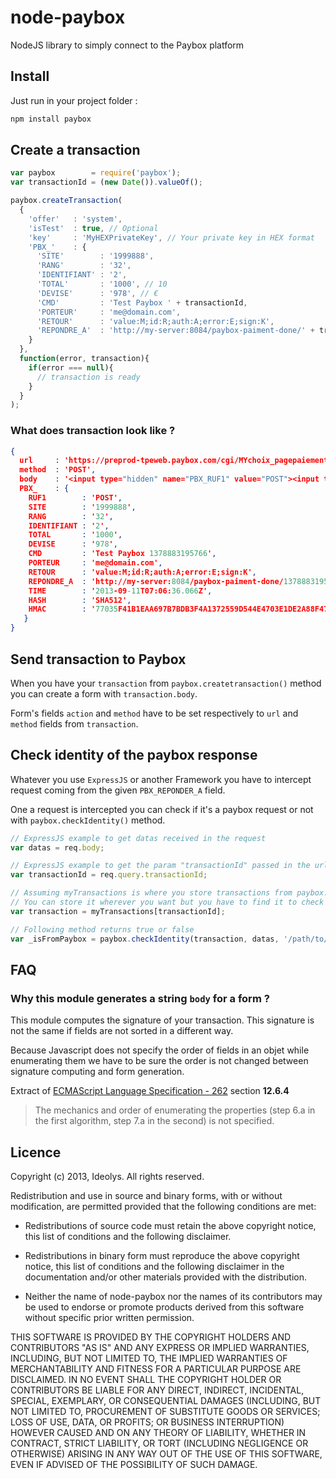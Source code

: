 node-paybox
===========

NodeJS library to simply connect to the Paybox platform

Install
-------

Just run in your project folder :

```bash
npm install paybox
```

Create a transaction
--------------------

```javascript
var paybox        = require('paybox');
var transactionId = (new Date()).valueOf();

paybox.createTransaction(
  {
    'offer'   : 'system',
    'isTest'  : true, // Optional
    'key'     : 'MyHEXPrivateKey', // Your private key in HEX format
    'PBX_'    : {
      'SITE'        : '1999888',
      'RANG'        : '32',
      'IDENTIFIANT' : '2',
      'TOTAL'       : '1000', // 10
      'DEVISE'      : '978', // €
      'CMD'         : 'Test Paybox ' + transactionId,
      'PORTEUR'     : 'me@domain.com',
      'RETOUR'      : 'value:M;id:R;auth:A;error:E;sign:K',
      'REPONDRE_A'  : 'http://my-server:8084/paybox-paiment-done/' + transactionId // Optional
    }
  },
  function(error, transaction){
    if(error === null){
      // transaction is ready
    }
  }
);
```

### What does transaction look like ?

```json
{
  url     : 'https://preprod-tpeweb.paybox.com/cgi/MYchoix_pagepaiement.cgi',
  method  : 'POST',
  body    : '<input type="hidden" name="PBX_RUF1" value="POST"><input type="hidden" name="PBX_SITE" value="1999888"><input type="hidden" name="PBX_RANG" value="32"><input type="hidden" name="PBX_IDENTIFIANT" value="2"><input type="hidden" name="PBX_TOTAL" value="1000"><input type="hidden" name="PBX_DEVISE" value="978"><input type="hidden" name="PBX_CMD" value="Test Paybox 1378883195766"><input type="hidden" name="PBX_PORTEUR" value="me@domain.com"><input type="hidden" name="PBX_RETOUR" value="value:M;id:R;auth:A;error:E;sign:K"><input type="hidden" name="PBX_REPONDRE_A" value="http://my-server:8084/paybox-paiment-done/1378883195766"><input type="hidden" name="PBX_TIME" value="2013-09-11T07:06:36.066Z"><input type="hidden" name="PBX_HASH" value="SHA512"><input type="hidden" name="PBX_HMAC" value="77035F41B1EAA697B7BDB3F4A1372559D544E4703E1DE2A88F47FE34AD111CFC13039922E0FC06E02AF6A03ACC61F73A52CB5EFEA57BF927BAC94934816292DD">',
  PBX_    : {
    RUF1        : 'POST',
    SITE        : '1999888',
    RANG        : '32',
    IDENTIFIANT : '2',
    TOTAL       : '1000',
    DEVISE      : '978',
    CMD         : 'Test Paybox 1378883195766',
    PORTEUR     : 'me@domain.com',
    RETOUR      : 'value:M;id:R;auth:A;error:E;sign:K',
    REPONDRE_A  : 'http://my-server:8084/paybox-paiment-done/1378883195766',
    TIME        : '2013-09-11T07:06:36.066Z',
    HASH        : 'SHA512',
    HMAC        : '77035F41B1EAA697B7BDB3F4A1372559D544E4703E1DE2A88F47FE34AD111CFC13039922E0FC06E02AF6A03ACC61F73A52CB5EFEA57BF927BAC94934816292DD'
   }
}

```

Send transaction to Paybox
--------------------------

When you have your `transaction` from `paybox.createtransaction()` method you can create a form with `transaction.body`.

Form's fields `action` and `method` have to be set respectively to `url` and `method` fields from `transaction`.

Check identity of the paybox response
-------------------------------------

Whatever you use `ExpressJS` or another Framework you have to intercept request coming from the given `PBX_REPONDER_A` field.

One a request is intercepted you can check if it's a paybox request or not with `paybox.checkIdentity()` method.

```javascript
// ExpressJS example to get datas received in the request
var datas = req.body;

// ExpressJS example to get the param "transactionId" passed in the url
var transactionId = req.query.transactionId;

// Assuming myTransactions is where you store transactions from paybox.createTransaction() method
// You can store it wherever you want but you have to find it to check identity
var transaction = myTransactions[transactionId];

// Following method returns true or false
var _isFromPaybox = paybox.checkIdentity(transaction, datas, '/path/to/pubkey/of/paybox.pem');
```

FAQ
---

### Why this module generates a string `body` for a form ?

This module computes the signature of your transaction. This signature is not the same if fields are not sorted in a different way.

Because Javascript does not specify the order of fields in an objet while enumerating them we have to be sure the order is not changed between signature computing and form generation.

Extract of [ECMAScript Language Specification - 262](http://www.ecma-international.org/publications/files/ECMA-ST/Ecma-262.pdf) section __12.6.4__
>The mechanics and order of enumerating the properties (step 6.a in the first algorithm, step 7.a in the second) is not specified.


Licence
-------

Copyright (c) 2013, Ideolys.
All rights reserved.

Redistribution and use in source and binary forms, with or without
modification, are permitted provided that the following conditions are met:

  - Redistributions of source code must retain the above copyright notice,
    this list of conditions and the following disclaimer.

  - Redistributions in binary form must reproduce the above copyright notice,
    this list of conditions and the following disclaimer in the documentation
    and/or other materials provided with the distribution.

  - Neither the name of node-paybox nor the names of its contributors
    may be used to endorse or promote products derived from this software
    without specific prior written permission.

THIS SOFTWARE IS PROVIDED BY THE COPYRIGHT HOLDERS AND CONTRIBUTORS "AS IS" AND
ANY EXPRESS OR IMPLIED WARRANTIES, INCLUDING, BUT NOT LIMITED TO, THE IMPLIED
WARRANTIES OF MERCHANTABILITY AND FITNESS FOR A PARTICULAR PURPOSE ARE
DISCLAIMED. IN NO EVENT SHALL THE COPYRIGHT HOLDER OR CONTRIBUTORS BE LIABLE
FOR ANY DIRECT, INDIRECT, INCIDENTAL, SPECIAL, EXEMPLARY, OR CONSEQUENTIAL
DAMAGES (INCLUDING, BUT NOT LIMITED TO, PROCUREMENT OF SUBSTITUTE GOODS OR
SERVICES; LOSS OF USE, DATA, OR PROFITS; OR BUSINESS INTERRUPTION) HOWEVER
CAUSED AND ON ANY THEORY OF LIABILITY, WHETHER IN CONTRACT, STRICT LIABILITY,
OR TORT (INCLUDING NEGLIGENCE OR OTHERWISE) ARISING IN ANY WAY OUT OF THE USE
OF THIS SOFTWARE, EVEN IF ADVISED OF THE POSSIBILITY OF SUCH DAMAGE.
